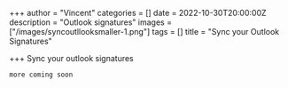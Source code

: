 +++
author = "Vincent"
categories = []
date = 2022-10-30T20:00:00Z
description = "Outlook signatures"
images = ["/images/syncoutllooksmaller-1.png"]
tags = []
title = "Sync your Outlook Signatures"

+++
Sync your outlook signatures

    more coming soon